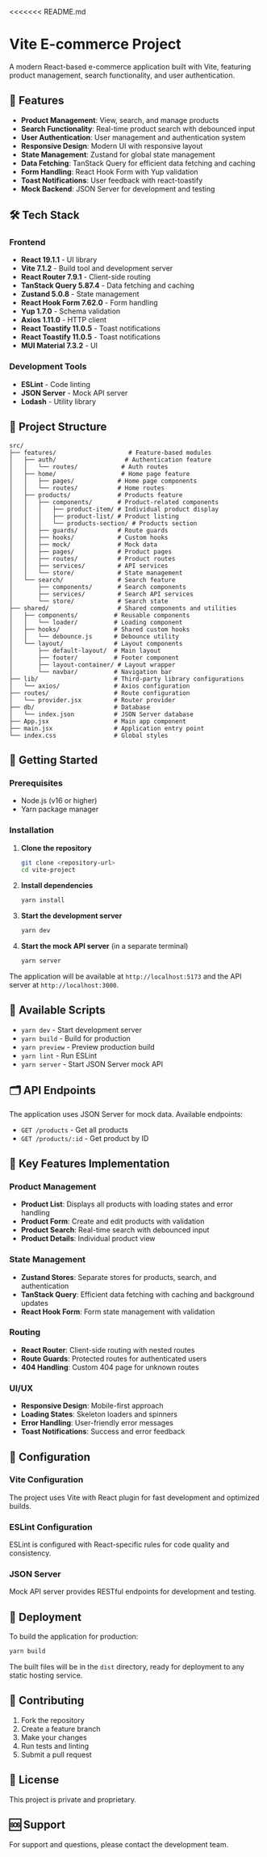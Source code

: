 <<<<<<< README.md
# Vite E-commerce Project

A modern React-based e-commerce application built with Vite, featuring product management, search functionality, and user authentication.

## 🚀 Features

- **Product Management**: View, search, and manage products
- **Search Functionality**: Real-time product search with debounced input
- **User Authentication**: User management and authentication system
- **Responsive Design**: Modern UI with responsive layout
- **State Management**: Zustand for global state management
- **Data Fetching**: TanStack Query for efficient data fetching and caching
- **Form Handling**: React Hook Form with Yup validation
- **Toast Notifications**: User feedback with react-toastify
- **Mock Backend**: JSON Server for development and testing

## 🛠️ Tech Stack

### Frontend
- **React 19.1.1** - UI library
- **Vite 7.1.2** - Build tool and development server
- **React Router 7.9.1** - Client-side routing
- **TanStack Query 5.87.4** - Data fetching and caching
- **Zustand 5.0.8** - State management
- **React Hook Form 7.62.0** - Form handling
- **Yup 1.7.0** - Schema validation
- **Axios 1.11.0** - HTTP client
- **React Toastify 11.0.5** - Toast notifications
- **React Toastify 11.0.5** - Toast notifications
- **MUI Material 7.3.2** - UI

### Development Tools
- **ESLint** - Code linting
- **JSON Server** - Mock API server
- **Lodash** - Utility library

## 📁 Project Structure

```
src/
├── features/                    # Feature-based modules
│   ├── auth/                   # Authentication feature
│   │   └── routes/            # Auth routes
│   ├── home/                  # Home page feature
│   │   ├── pages/            # Home page components
│   │   └── routes/           # Home routes
│   ├── products/             # Products feature
│   │   ├── components/       # Product-related components
│   │   │   ├── product-item/ # Individual product display
│   │   │   ├── product-list/ # Product listing
│   │   │   └── products-section/ # Products section
│   │   ├── guards/           # Route guards
│   │   ├── hooks/            # Custom hooks
│   │   ├── mock/             # Mock data
│   │   ├── pages/            # Product pages
│   │   ├── routes/           # Product routes
│   │   ├── services/         # API services
│   │   └── store/            # State management
│   └── search/               # Search feature
│       ├── components/       # Search components
│       ├── services/         # Search API services
│       └── store/            # Search state
├── shared/                   # Shared components and utilities
│   ├── components/          # Reusable components
│   │   └── loader/          # Loading component
│   ├── hooks/               # Shared custom hooks
│   │   └── debounce.js      # Debounce utility
│   └── layout/              # Layout components
│       ├── default-layout/  # Main layout
│       ├── footer/          # Footer component
│       ├── layout-container/ # Layout wrapper
│       └── navbar/          # Navigation bar
├── lib/                     # Third-party library configurations
│   └── axios/               # Axios configuration
├── routes/                  # Route configuration
│   └── provider.jsx         # Router provider
├── db/                      # Database
│   └── index.json           # JSON Server database
├── App.jsx                  # Main app component
├── main.jsx                 # Application entry point
└── index.css                # Global styles
```

## 🚀 Getting Started

### Prerequisites
- Node.js (v16 or higher)
- Yarn package manager

### Installation

1. **Clone the repository**
   ```bash
   git clone <repository-url>
   cd vite-project
   ```

2. **Install dependencies**
   ```bash
   yarn install
   ```

3. **Start the development server**
   ```bash
   yarn dev
   ```

4. **Start the mock API server** (in a separate terminal)
   ```bash
   yarn server
   ```

The application will be available at `http://localhost:5173` and the API server at `http://localhost:3000`.

## 📜 Available Scripts

- `yarn dev` - Start development server
- `yarn build` - Build for production
- `yarn preview` - Preview production build
- `yarn lint` - Run ESLint
- `yarn server` - Start JSON Server mock API

## 🗂️ API Endpoints

The application uses JSON Server for mock data. Available endpoints:

- `GET /products` - Get all products
- `GET /products/:id` - Get product by ID


## 🎯 Key Features Implementation

### Product Management
- **Product List**: Displays all products with loading states and error handling
- **Product Form**: Create and edit products with validation
- **Product Search**: Real-time search with debounced input
- **Product Details**: Individual product view

### State Management
- **Zustand Stores**: Separate stores for products, search, and authentication
- **TanStack Query**: Efficient data fetching with caching and background updates
- **React Hook Form**: Form state management with validation

### Routing
- **React Router**: Client-side routing with nested routes
- **Route Guards**: Protected routes for authenticated users
- **404 Handling**: Custom 404 page for unknown routes

### UI/UX
- **Responsive Design**: Mobile-first approach
- **Loading States**: Skeleton loaders and spinners
- **Error Handling**: User-friendly error messages
- **Toast Notifications**: Success and error feedback

## 🔧 Configuration

### Vite Configuration
The project uses Vite with React plugin for fast development and optimized builds.

### ESLint Configuration
ESLint is configured with React-specific rules for code quality and consistency.

### JSON Server
Mock API server provides RESTful endpoints for development and testing.

## 🚀 Deployment

To build the application for production:

```bash
yarn build
```

The built files will be in the `dist` directory, ready for deployment to any static hosting service.

## 🤝 Contributing
1. Fork the repository
2. Create a feature branch
3. Make your changes
4. Run tests and linting
5. Submit a pull request

## 📝 License
This project is private and proprietary.

## 🆘 Support
For support and questions, please contact the development team.